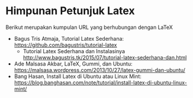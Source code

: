# Himpunan Petunjuk Latex

Berikut merupakan kumpulan URL yang berhubungan dengan LaTeX

* Bagus Tris Atmaja, Tutorial Latex Sederhana: https://github.com/bagustris/tutorial-latex
  * Tutorial Latex Sederhana dan Instalasinya http://www.bagustris.tk/2015/07/tutorial-latex-sederhana-dan.html
* Ade Malsasa Akbar, LaTeX, Gummi, dan Ubuntu: https://malsasa.wordpress.com/2013/10/27/latex-gummi-dan-ubuntu/
* Bang Hasan, Install Latex di Ubuntu atau Linux Mint: https://blog.banghasan.com/note/tutorial/install-latex-di-ubuntu-linux-mint/
